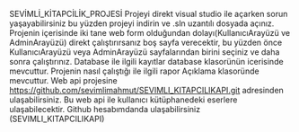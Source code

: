 SEVİMLİ_KİTAPCİLİK_PROJESİ
Projeyi direkt visual studio ile açarken sorun yaşayabilirsiniz bu yüzden projeyi indirin ve .sln uzantılı dosyada açınız. Projenin içerisinde iki tane web form olduğundan dolayı(KullanıcıArayüzü ve AdminArayüzü) direkt çalıştırırsanız boş sayfa verecektir, bu yüzden önce KullanıcıArayüzü veya AdminArayüzü sayfalarından birini seçiniz ve daha sonra çalıştırınız.
Database ile ilgili kayıtlar database klasorünün icerisinde mevcuttur.
Projenin nasıl çalıştığı ile ilgili rapor Açıklama klasoründe mevcuttur.
Web api projesine https://github.com/sevimlimahmut/SEVIMLI_KITAPCILIKAPI.git adresinden ulaşabilirsiniz. Bu web api ile kullanıcı kütüphanedeki eserlere ulaşabilecektir. Github hesabımdanda ulaşabilirsiniz (SEVIMLI_KITAPCILIKAPI)
